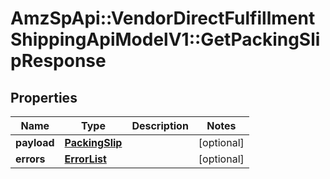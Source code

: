 # AmzSpApi::VendorDirectFulfillmentShippingApiModelV1::GetPackingSlipResponse

## Properties
Name | Type | Description | Notes
------------ | ------------- | ------------- | -------------
**payload** | [**PackingSlip**](PackingSlip.md) |  | [optional] 
**errors** | [**ErrorList**](ErrorList.md) |  | [optional] 

